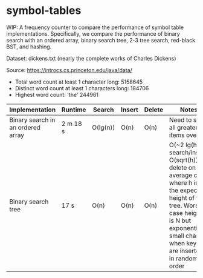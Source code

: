 # symbol-tables
WIP: A frequency counter to compare the performance of symbol table implementations. Specifically, we compare the performance of binary search with an ordered array, binary search tree, 2-3 tree search, red-black BST, and hashing.

Dataset: dickens.txt (nearly the complete works of Charles Dickens)

Source: https://introcs.cs.princeton.edu/java/data/

- Total word count at least 1 character long: 5158645
- Distinct word count at least 1 characters long: 184706
- Highest word count: 'the' 244961

| Implementation  | Runtime | Search | Insert | Delete | Notes |
| ------------- | ------------- | ------------- | ------------- | ------------- | ------------- |
| Binary search in an ordered array  | 2 m 18 s | O(lg(n)) | O(n) | O(n) | Need to shift all greater items over |
| Binary search tree | 17 s | O(n) | O(n) | O(n) | O(~2 lg(h)) search/insert, O(sqrt(h)) delete on average case where h is the expected height of the tree. Worst-case height is N but exponentially small chance when keys are inserted in random order  |



